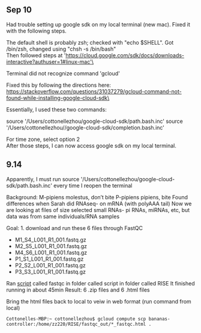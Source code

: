 ## Sep 10
Had trouble setting up google sdk on my local terminal (new mac). Fixed it with the following steps. 

The default shell is probably zsh; checked with "echo $SHELL". Got /bin/zsh, changed using "chsh -s /bin/bash"\
Then followed steps at 'https://cloud.google.com/sdk/docs/downloads-interactive?authuser=1#linux-mac'\

Terminal did not recognize command 'gcloud'

Fixed this by following the directions here: https://stackoverflow.com/questions/31037279/gcloud-command-not-found-while-installing-google-cloud-sdk\

Essentially, I used these two commands:

source '/Users/cottonellezhou/google-cloud-sdk/path.bash.inc'
source '/Users/cottonellezhou//google-cloud-sdk/completion.bash.inc'

For time zone, select option 2\
After those steps, I can now access google sdk on my local terminal.

## 9.14

Apparently, I must run source '/Users/cottonellezhou/google-cloud-sdk/path.bash.inc' every time I reopen the terminal

Background: 
M-pipiens molestus, don’t bite
P-pipiens pipiens, bite
Found differences when Sarah did RNAseq- on mRNA (with polyAAA tail)
Now we are looking at files of size selected small RNAs- pi RNAs, miRNAs, etc, but data was from same individuals/RNA samples

Goal: 1. download and run these 6 files through FastQC

- M1_S4_L001_R1_001.fastq.gz
- M2_S5_L001_R1_001.fastq.gz
- M4_S6_L001_R1_001.fastq.gz
- P1_S1_L001_R1_001.fastq.gz
- P2_S2_L001_R1_001.fastq.gz
- P3_S3_L001_R1_001.fastq.gz

Ran [script](https://github.com/AngelaZhou779/RISE/blob/main/script/FastQC.sh) called fastqc in folder called script in folder called RISE
It finished running in about 45min
Result: 6 .zip files and 6 .html files

Bring the html files back to local to veiw in web format (run command from local)
```
Cottonelles-MBP:~ cottonellezhou$ gcloud compute scp bananas-controller:/home/zz220/RISE/fastqc_out/*_fastqc.html .
```
